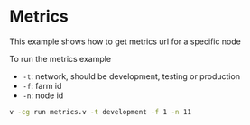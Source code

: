 # Metrics

This example shows how to get metrics url for a specific node

To run the metrics example

- `-t`: network, should be development, testing or production
- `-f`: farm id
- `-n`: node id

```sh
v -cg run metrics.v -t development -f 1 -n 11
```
